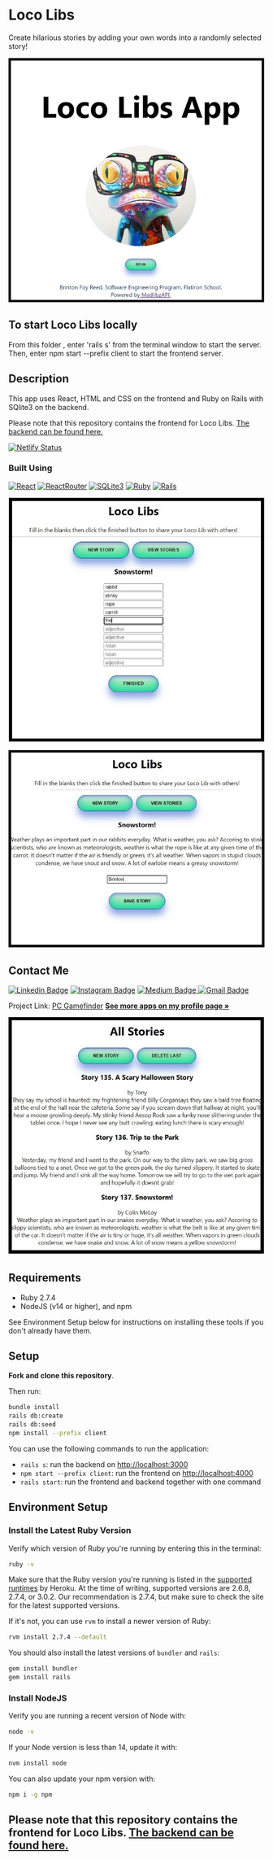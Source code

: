 # Loco Libs
Create hilarious stories by adding your own words into a randomly selected story!
 
<p align="center">
<img src="./public/llscreen1.jpeg" alt="llscreen1">
</p>

## To start Loco Libs locally

From this folder , enter 'rails s' from the terminal window to start the server. Then, enter npm start --prefix client to start the frontend server. 

## Description

This app uses React, HTML and CSS on the frontend and Ruby on Rails with SQlite3 on the backend. 

Please note that this repository contains the frontend for Loco Libs. [The backend can be found here.](https://github.com/bfreed76/Loco-Libs-Backend)

[![Netlify Status](https://api.netlify.com/api/v1/badges/9e3da5e1-3734-48af-8ff2-82694d90864a/deploy-status)](https://app.netlify.com/sites/loco-libs/deploys)

### Built Using

[![React](https://img.shields.io/badge/-React-black?style=flat-square&logo=react)](https://reactjs.org/) [![ReactRouter](https://img.shields.io/badge/ReactRouter-4F545E?style=flat&logo=reactrouter)](https://reactrouter.com/) [![SQLite3](https://img.shields.io/badge/-SQLite3-99bdee?style=flat-square&logo=sqlite)](https://www.sqlite.org/index.html) [![Ruby](https://img.shields.io/badge/-Ruby-ff6666?style=flat-square&logo=ruby)](https://https://ruby-lang.org/) [![Rails](https://img.shields.io/badge/Rails-red?style=flat&logo=ruby-on-rails)](https://rubyonrails.org/) 

<p align="center">
<img src="./public/llscreen2.jpeg" alt="llscreen2">
</p>

<p align="center">
<img src="./public/llscreen3.jpeg" alt="llscreen3">
</p>

<!-- CONTACT -->
## Contact Me

[![Linkedin Badge](https://img.shields.io/badge/-brintonfoyreed-blue?style=flat-square&logo=Linkedin&logoColor=white&link=https://www.linkedin.com/in/brintonfoyreed/)](https://www.linkedin.com/in/brintonfoyreed/) [![Instagram Badge](https://img.shields.io/badge/-nigels_vacation-purple?style=flat-square&logo=instagram&logoColor=white&link=https://www.instagram.com/nigels_vacation/)](https://www.instagram.com/nigels_vacation/) [![Medium Badge](https://img.shields.io/badge/-brintonfoyreed-03a57a?style=flat-square&labelColor=000000&logo=Medium&link=https://brintonfoyreed.medium.com/)](https://brintonfoyreed.medium.com/)[ ![Gmail Badge](https://img.shields.io/badge/-brintonfoyreed@gmail.com-c14438?style=flat-square&logo=Gmail&logoColor=white&link=mailto:brintonfoyreed@gmail.com)](mailto:brintonfoyreed@gmail.com)

Project Link: [PC Gamefinder](https://pc-gamefinder.herokuapp.com/)
<a href="https://github.com/bfreed76"><strong>See more apps on my profile page »</strong></a>

<p align="center">
<img src="./public/llscreen4.jpeg" alt="llscreen4">
</p>

## Requirements

- Ruby 2.7.4
- NodeJS (v14 or higher), and npm

See Environment Setup below for instructions on installing these tools if you
don't already have them.

## Setup

**Fork and clone this repository**.

Then run:

```sh
bundle install
rails db:create
rails db:seed
npm install --prefix client
```

You can use the following commands to run the application:

- `rails s`: run the backend on [http://localhost:3000](http://localhost:3000)
- `npm start --prefix client`: run the frontend on
  [http://localhost:4000](http://localhost:4000)
- `rails start`: run the frontend and backend together with one command

## Environment Setup

### Install the Latest Ruby Version

Verify which version of Ruby you're running by entering this in the terminal:

```sh
ruby -v
```

Make sure that the Ruby version you're running is listed in the [supported
runtimes][] by Heroku. At the time of writing, supported versions are 2.6.8,
2.7.4, or 3.0.2. Our recommendation is 2.7.4, but make sure to check the site
for the latest supported versions.

If it's not, you can use `rvm` to install a newer version of Ruby:

```sh
rvm install 2.7.4 --default
```

You should also install the latest versions of `bundler` and `rails`:

```sh
gem install bundler
gem install rails
```

[supported runtimes]: https://devcenter.heroku.com/articles/ruby-support#supported-runtimes

### Install NodeJS

Verify you are running a recent version of Node with:

```sh
node -v
```

If your Node version is less than 14, update it with:

```sh
nvm install node
```

You can also update your npm version with:

```sh
npm i -g npm
```

## Please note that this repository contains the frontend for Loco Libs. [The backend can be found here.](https://github.com/bfreed76/Loco-Libs-Backend)